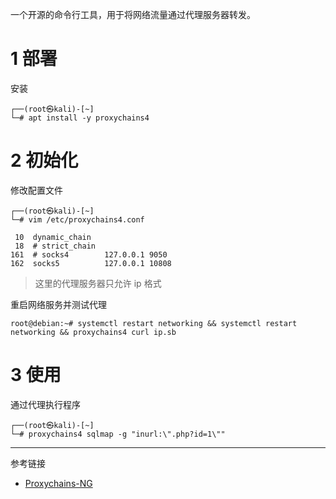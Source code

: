 一个开源的命令行工具，用于将网络流量通过代理服务器转发。

# 1 部署

安装

```shell
┌──(root㉿kali)-[~]
└─# apt install -y proxychains4
```

# 2 初始化

修改配置文件

```shell
┌──(root㉿kali)-[~]
└─# vim /etc/proxychains4.conf
```

```
 10  dynamic_chain
 18  # strict_chain
161  # socks4        127.0.0.1 9050
162  socks5          127.0.0.1 10808
```

> 这里的代理服务器只允许 ip 格式

重启网络服务并测试代理

```shell
root@debian:~# systemctl restart networking && systemctl restart networking && proxychains4 curl ip.sb
```

# 3 使用

通过代理执行程序

```shell
┌──(root㉿kali)-[~]
└─# proxychains4 sqlmap -g "inurl:\".php?id=1\""
```

---

参考链接

- [Proxychains-NG](https://github.com/rofl0r/proxychains-ng)
